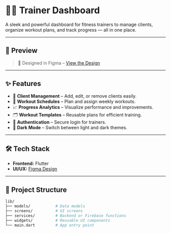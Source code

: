 # 🏋️‍♂️ Trainer Dashboard

A sleek and powerful dashboard for fitness trainers to manage clients, organize workout plans, and track progress — all in one place.

---

## 📸 Preview

> 🎨 Designed in Figma – [View the Design](https://www.figma.com/design/K14dnIa4tC03U7smQDqjVj/trainer-dashboard?m=auto&t=KueezgKejr0V2B4Q-1)

---

## ✨ Features

- 👤 **Client Management** – Add, edit, or remove clients easily.
- 📅 **Workout Schedules** – Plan and assign weekly workouts.
- 📈 **Progress Analytics** – Visualize performance and improvements.
- 🗂️ **Workout Templates** – Reusable plans for efficient training.
- 🔐 **Authentication** – Secure login for trainers.
- 🌙 **Dark Mode** – Switch between light and dark themes.

---

## 🛠 Tech Stack

- **Frontend:** Flutter
- **UI/UX:** [Figma Design](https://www.figma.com/design/K14dnIa4tC03U7smQDqjVj/trainer-dashboard?m=auto&t=KueezgKejr0V2B4Q-1)

---

## 📁 Project Structure

```bash
lib/
├── models/           # Data models
├── screens/          # UI screens
├── services/         # Backend or Firebase functions
├── widgets/          # Reusable UI components
└── main.dart         # App entry point
